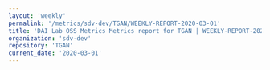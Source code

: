 ```yaml
---
layout: 'weekly'
permalink: '/metrics/sdv-dev/TGAN/WEEKLY-REPORT-2020-03-01'
title: 'DAI Lab OSS Metrics Metrics report for TGAN | WEEKLY-REPORT-2020-03-01'
organization: 'sdv-dev'
repository: 'TGAN'
current_date: '2020-03-01'
---
```

